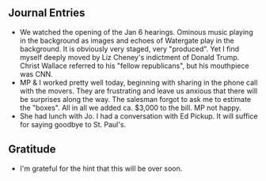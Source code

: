 

## Journal Entries
-  We watched the opening of the Jan 6 hearings. Ominous music playing in the background as images and echoes of Watergate play in the background. It is obviously very staged, very "produced". Yet I find myself deeply moved by Liz Cheney's indictment of Donald Trump. Christ Wallace referred to his "fellow republicans", but his mouthpiece was CNN. 
- MP & I worked pretty well today, beginning with sharing in the phone call with the movers. They are frustrating and leave us anxious that there will be surprises along the way. The salesman forgot to ask me to estimate the "boxes". All in all we added ca. $3,000 to the bill. MP not happy.
- She had lunch with Jo. I had a conversation with Ed Pickup. It will suffice for saying goodbye to St. Paul's.

## Gratitude
- I'm grateful for the hint that this will be over soon.


